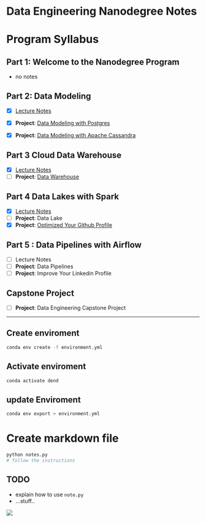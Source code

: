 # Data Engineering Nanodegree Notes
# Program Syllabus






## Part 1: Welcome to the Nanodegree Program
- no notes
## Part 2: Data Modeling
- [x] [Lecture Notes](https://github.com/franksalas/Data-Engineering-ND-Notes/tree/main/content/Data_Modeling)
- [x] **Project**: [Data Modeling with Postgres](https://github.com/franksalas/Data-Modeling-with-Postgres)
- [x] **Project**: [Data Modeling with Apache Cassandra](https://github.com/franksalas/Data-Modeling-with-Apache-Cassandra)


## Part 3 Cloud Data Warehouse

- [x] [Lecture Notes](https://github.com/franksalas/Data-Engineering-ND-Notes/tree/main/content/Cloud_Data_Warehouses)
- [ ] **Project**: [Data Warehouse](https://github.com/franksalas/Data-Warehouse-with-Redshift)

## Part 4 Data Lakes with Spark
- [x] [Lecture Notes](https://github.com/franksalas/Data-Engineering-ND-Notes/tree/main/content/Data_Lake_with_Spark)
- [ ] **Project**: Data Lake
- [x] **Project**: [Optimized Your Github Profile](https://github.com/franksalas)

## Part 5 : Data Pipelines with Airflow
- [ ] Lecture Notes
- [ ] **Project**: Data Pipelines
- [ ] **Project**: Improve Your Linkedin Profile

## Capstone Project
- [ ] **Project**: Data Engineering Capstone Project

-----------------------

## Create enviroment
```bash
conda env create -f environment.yml
```
## Activate enviroment
```bash
conda activate dend
```


## update Enviroment
```bash
conda env export > environment.yml
```

# Create markdown file

```bash
python notes.py
# follow the instructions

```

## TODO
- explain how to use `note.py`
- ...stuff..

![](https://media.giphy.com/media/Ll2fajzk9DgaY/giphy.gif)
